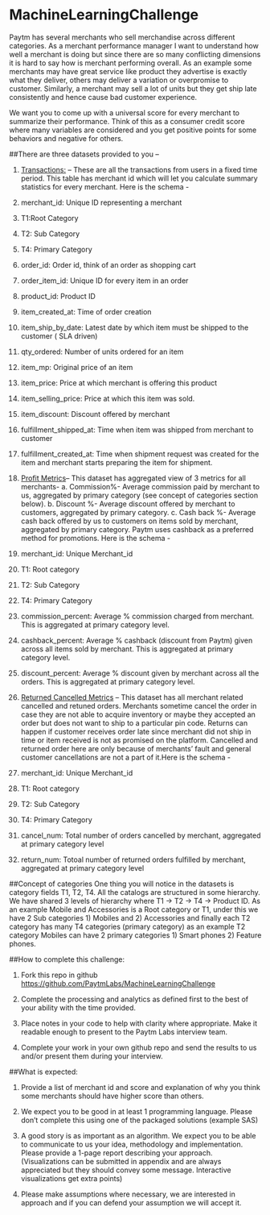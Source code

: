 # MachineLearningChallenge

Paytm has several merchants who sell merchandise across different categories. As a merchant performance manager I want to understand how well a merchant is doing but since there are so many conflicting dimensions it is hard to say how is merchant performing overall. As an example some merchants may have great service like product they advertise is exactly what they deliver, others may deliver a variation or overpromise to customer. Similarly, a merchant may sell a lot of units but they get ship late consistently and hence cause bad customer experience. 

We want you to come up with a universal score for every merchant to summarize their performance. Think of this as a consumer credit score where many variables are considered and you get positive points for some behaviors and negative for others.


##There are three datasets provided to you –
1.	[Transactions:](https://s3.amazonaws.com/databricks-dump/datalakedr/mlTest/final/transactions/part-00000) – These are all the transactions from users in a fixed time period. This table has merchant id which will let you calculate summary statistics for every merchant. Here is the schema -
  1.    merchant_id: Unique ID representing a merchant
  2.    T1:Root Category
  3.    T2: Sub Category
  4.    T4: Primary Category
  5.    order_id: Order id, think of an order as shopping cart
  6.    order_item_id: Unique ID for every item in an order
  7.    product_id: Product ID
  8.    item_created_at: Time of order creation
  9.    item_ship_by_date:  Latest date by which item must be shipped to the customer ( SLA driven)
  10.   qty_ordered: Number of units ordered for an item
  11.   item_mp: Original price of an item
  12.   item_price: Price at which merchant is offering this product
  13.   item_selling_price: Price at which this item was sold.
  14.   item_discount: Discount offered by merchant
  15.   fulfillment_shipped_at: Time when item was shipped from merchant to customer
  16.   fulfillment_created_at: Time when shipment request was created for the item and merchant starts preparing the item   for shipment.

2.	[Profit Metrics](https://s3.amazonaws.com/databricks-dump/datalakedr/mlTest/final/profitMetrics/part-00000)–  This dataset has aggregated view of 3 metrics for all merchants-
  a.	Commission%-   Average commission paid by merchant to us, aggregated by primary category (see concept of categories section below).
  b.	Discount %-    Average discount offered by merchant to customers, aggregated by primary category.
  c.	Cash back %-   Average cash back offered by us to customers on items sold by merchant, aggregated by primary category.                       Paytm uses cashback as a preferred method for promotions.
Here is the schema -
  1.  merchant_id: Unique Merchant_id
  2.  T1: Root category
  3.  T2: Sub Category
  4.  T4: Primary Category
  5.  commission_percent: Average % commission charged from merchant. This is aggregated at primary category level.
  6.  cashback_percent: Average % cashback (discount from Paytm) given across all items sold by merchant. This is aggregated at primary category level.
  7.  discount_percent: Average % discount given by merchant across all the orders. This is aggregated at primary category level.

3.	[Returned Cancelled Metrics](https://s3.amazonaws.com/databricks-dump/datalakedr/mlTest/final/returnedCancelledMetrics/part-00000) – This dataset has all merchant related cancelled and retuned orders. Merchants sometime cancel the order in case they are not able to acquire inventory or maybe they accepted an order but does not want to ship to a particular pin code. Returns can happen if customer receives order late since merchant did not ship in time or item received is not as promised on the platform. Cancelled and returned order here are only because of merchants’ fault and general customer cancellations are not a part of it.Here is the schema -
  1.  merchant_id: Unique Merchant_id
  2.  T1: Root category
  3.  T2: Sub  Category
  4.  T4: Primary Category
  5.  cancel_num: Total number of orders cancelled by merchant, aggregated at primary category level
  6.  return_num: Totoal number of returned orders fulfilled by merchant, aggregated at primary category level

##Concept of categories 
One thing you will notice in the datasets is category fields T1, T2, T4. All the catalogs are structured in some hierarchy. We have shared 3 levels of hierarchy where T1 -> T2 -> T4 -> Product ID. As an example Mobile and Accessories is a Root category or T1, under this we have 2 Sub categories 1) Mobiles and 2) Accessories and finally each T2 category has many T4 categories (primary category) as an example T2 category Mobiles can have 2 primary categories 1) Smart phones 2) Feature phones. 

##How to complete this challenge:
1.	Fork this repo in github https://github.com/PaytmLabs/MachineLearningChallenge

2.	Complete the processing and analytics as defined first to the best of your ability with the time provided.

3.	Place notes in your code to help with clarity where appropriate. Make it readable enough to present to the Paytm Labs interview team.

4.	Complete your work in your own github repo and send the results to us and/or present them during your interview.

##What is expected:
1.	Provide a list of merchant id and score and explanation of why you think some merchants should have higher score than others.

2.	We expect you to be good in at least 1 programming language. Please don’t complete this using one of the packaged solutions (example SAS)

3.	A good story is as important as an algorithm. We expect you to be able to communicate to us your idea, methodology and implementation. Please provide a 1-page report describing your approach. (Visualizations can be submitted in appendix and are always appreciated but they should convey some message. Interactive visualizations get extra points)

4.	Please make assumptions where necessary, we are interested in approach and if you can defend your assumption we will accept it.














